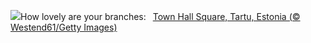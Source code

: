 ![](https://www.bing.com/th?id=OHR.EstoniaXmasEve_EN-US9431079565_UHD.jpg&w=1000)How lovely are your branches:&nbsp;&ensp;[Town Hall Square, Tartu, Estonia (© Westend61/Getty Images)](https://www.bing.com/th?id=OHR.EstoniaXmasEve_EN-US9431079565_UHD.jpg)
<br><br/>
